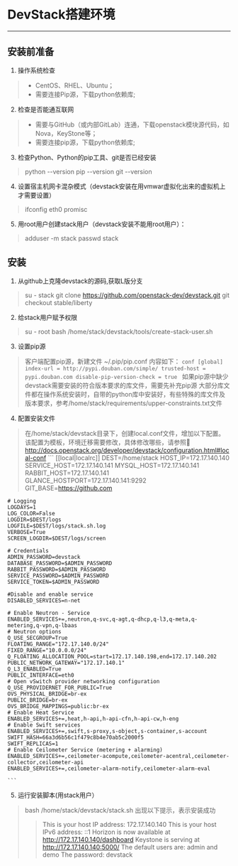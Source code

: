 ﻿# DevStack搭建环境

------
## 安装前准备
1. 操作系统检查
> * CentOS、RHEL、Ubuntu；
> * 需要连接Pip源，下载python依赖库;

2. 检查是否能通互联网
> * 需要与GitHub（或内部GitLab）连通，下载openstack模块源代码，如Nova，KeyStone等；
> * 需要连接pip源，下载python依赖库;

3. 检查Python、Python的pip工具、git是否已经安装
> python --version
> pip --version
> git --version

4. 设置宿主机网卡混杂模式（devstack安装在用vmwar虚拟化出来的虚拟机上才需要设置）
> ifconfig eth0 promisc

5. 用root用户创建stack用户（devstack安装不能用root用户）：
> adduser -m stack
> passwd stack

## 安装
1. 从github上克隆devstack的源码,获取L版分支
> su - stack
> git clone  https://github.com/openstack-dev/devstack.git
> git checkout  stable/liberty

2. 给stack用户赋予权限
> su - root
> bash /home/stack/devstack/tools/create-stack-user.sh

3. 设置pip源
> 客户端配置pip源，新建文件 ~/.pip/pip.conf 内容如下：
    ```conf
    [global]
	index-url = http://pypi.douban.com/simple/
	trusted-host = pypi.douban.com
	disable-pip-version-check = true
    ```	
> 如果pip源中缺少devstack需要安装的符合版本要求的库文件，需要先补充pip源
> 大部分库文件都在操作系统安装时，自带的python库中安装好，有些特殊的库文件及版本要求，参考/home/stack/requirements/upper-constraints.txt文件

4. 配置安装文件
> 在/home/stack/devstack目录下，创建local.conf文件，增加以下配置。
  该配置为模板，环境迁移需要修改，具体修改哪些，请参照
  http://docs.openstack.org/developer/devstack/configuration.html#local-conf
    ```
	[[local|localrc]]
	DEST=/home/stack
	HOST_IP=172.17.140.140
	SERVICE_HOST=172.17.140.141
	MYSQL_HOST=172.17.140.141
	RABBIT_HOST=172.17.140.141
	GLANCE_HOSTPORT=172.17.140.141:9292
	GIT_BASE=https://github.com
	
	# Logging
	LOGDAYS=1
	LOG_COLOR=False
	LOGDIR=$DEST/logs
	LOGFILE=$DEST/logs/stack.sh.log
	VERBOSE=True
	SCREEN_LOGDIR=$DEST/logs/screen
	
	# Credentials
	ADMIN_PASSWORD=devstack
	DATABASE_PASSWORD=$ADMIN_PASSWORD
	RABBIT_PASSWORD=$ADMIN_PASSWORD
	SERVICE_PASSWORD=$ADMIN_PASSWORD
	SERVICE_TOKEN=$ADMIN_PASSWORD
		
	#Disable and enable service
	DISABLED_SERVICES=n-net
	   
	# Enable Neutron - Service
	ENABLED_SERVICES+=,neutron,q-svc,q-agt,q-dhcp,q-l3,q-meta,q-metering,q-vpn,q-lbaas
	# Neutron options
	Q_USE_SECGROUP=True
	FLOATING_RANGE="172.17.140.0/24"
	FIXED_RANGE="10.0.0.0/24"
	Q_FLOATING_ALLOCATION_POOL=start=172.17.140.198,end=172.17.140.202
	PUBLIC_NETWORK_GATEWAY="172.17.140.1"
	Q_L3_ENABLED=True
	PUBLIC_INTERFACE=eth0
	# Open vSwitch provider networking configuration
	Q_USE_PROVIDERNET_FOR_PUBLIC=True
	OVS_PHYSICAL_BRIDGE=br-ex
	PUBLIC_BRIDGE=br-ex
	OVS_BRIDGE_MAPPINGS=public:br-ex
	# Enable Heat Service
	ENABLED_SERVICES+=,heat,h-api,h-api-cfn,h-api-cw,h-eng
	# Enable Swift services
	ENABLED_SERVICES+=,swift,s-proxy,s-object,s-container,s-account
	SWIFT_HASH=66a3d6b56c1f479c8b4e70ab5c2000f5
	SWIFT_REPLICAS=1
	# Enable Ceilometer Service (metering + alarming)
	ENABLED_SERVICES+=,ceilometer-acompute,ceilometer-acentral,ceilometer-collector,ceilometer-api
	ENABLED_SERVICES+=,ceilometer-alarm-notify,ceilometer-alarm-eval
    
    ```
	
5. 运行安装脚本(用stack用户）
> bash /home/stack/devstack/stack.sh
> 出现以下提示，表示安装成功
>>This is your host IP address: 172.17.140.140
This is your host IPv6 address: ::1
Horizon is now available at http://172.17.140.140/dashboard
Keystone is serving at http://172.17.140.140:5000/
The default users are: admin and demo
The password: devstack
